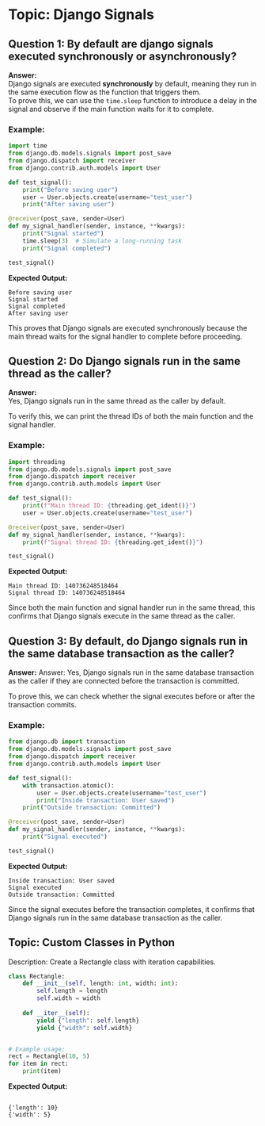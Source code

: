 # Topic: Django Signals

## Question 1: By default are django signals executed synchronously or asynchronously? 

**Answer:**  
Django signals are executed **synchronously** by default, meaning they run in the same execution flow as the function that triggers them.  
To prove this, we can use the `time.sleep` function to introduce a delay in the signal and observe if the main function waits for it to complete.

### Example:

```python
import time
from django.db.models.signals import post_save
from django.dispatch import receiver
from django.contrib.auth.models import User

def test_signal():
    print("Before saving user")
    user = User.objects.create(username="test_user")
    print("After saving user")

@receiver(post_save, sender=User)
def my_signal_handler(sender, instance, **kwargs):
    print("Signal started")
    time.sleep(3)  # Simulate a long-running task
    print("Signal completed")

test_signal()
```

**Expected Output:**
```none
Before saving user
Signal started
Signal completed
After saving user
```


This proves that Django signals are executed synchronously because the main thread waits for the signal handler to complete before proceeding.

## Question 2: Do Django signals run in the same thread as the caller?
**Answer:**  
 Yes, Django signals run in the same thread as the caller by default.

To verify this, we can print the thread IDs of both the main function and the signal handler.
### Example:
```python
import threading
from django.db.models.signals import post_save
from django.dispatch import receiver
from django.contrib.auth.models import User

def test_signal():
    print(f"Main thread ID: {threading.get_ident()}")
    user = User.objects.create(username="test_user")

@receiver(post_save, sender=User)
def my_signal_handler(sender, instance, **kwargs):
    print(f"Signal thread ID: {threading.get_ident()}")

test_signal()
```

**Expected Output:**
```none
Main thread ID: 140736248518464
Signal thread ID: 140736248518464
```
Since both the main function and signal handler run in the same thread, this confirms that Django signals execute in the same thread as the caller.


## Question 3: By default, do Django signals run in the same database transaction as the caller?
**Answer:** 
Answer: Yes, Django signals run in the same database transaction as the caller if they are connected before the transaction is committed.

To prove this, we can check whether the signal executes before or after the transaction commits.
### Example:
```python
from django.db import transaction
from django.db.models.signals import post_save
from django.dispatch import receiver
from django.contrib.auth.models import User

def test_signal():
    with transaction.atomic():
        user = User.objects.create(username="test_user")
        print("Inside transaction: User saved")
    print("Outside transaction: Committed")

@receiver(post_save, sender=User)
def my_signal_handler(sender, instance, **kwargs):
    print("Signal executed")

test_signal()

```
**Expected Output:**
```none
Inside transaction: User saved
Signal executed
Outside transaction: Committed
```
Since the signal executes before the transaction completes, it confirms that Django signals run in the same database transaction as the caller.

## Topic: Custom Classes in Python
Description: Create a Rectangle class with iteration capabilities.
```python
class Rectangle:
    def __init__(self, length: int, width: int):
        self.length = length
        self.width = width
    
    def __iter__(self):
        yield {"length": self.length}
        yield {"width": self.width}


# Example usage:
rect = Rectangle(10, 5)
for item in rect:
    print(item)
```
**Expected Output:**
```none

{'length': 10}
{'width': 5}
```
